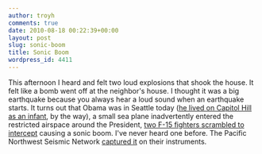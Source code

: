 ```yaml
---
author: troyh
comments: true
date: 2010-08-18 00:22:39+00:00
layout: post
slug: sonic-boom
title: Sonic Boom
wordpress_id: 4411
---
```


This afternoon I heard and felt two loud explosions that shook the house. It felt like a bomb went off at the neighbor's house. I thought it was a big earthquake because you always hear a loud sound when an earthquake starts. It turns out that Obama was in Seattle today ([he lived on Capitol Hill as an infant](http://www.capitolhillseattle.com/2009/01/07/when-and-where-obama-lived-on-this-capitol-hill), by the way), a small sea plane inadvertently entered the restricted airspace around the President, [two F-15 fighters scrambled to intercept](http://www.kirotv.com/news/24664589/detail.html) causing a sonic boom. I've never heard one before. The Pacific Northwest Seismic Network [captured it](http://www.king5.com/news/local/Puget-Sound-area-rocked-by-sonic-booms-100922594.html?gallery=y&c=y&img=1#gallery-image) on their instruments.
